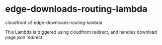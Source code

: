 # edge-downloads-routing-lambda
cloudfront s3 edge-downloads-routing-lambda

This Lambda is triggered using cloudfront redirect, and handles download page json redirect

